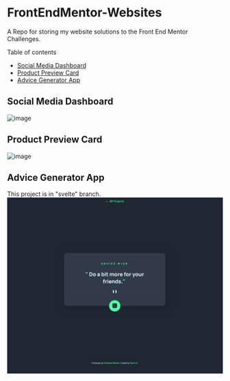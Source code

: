 ﻿# FrontEndMentor-Websites

A Repo for storing my website solutions to the Front End Mentor Challenges.

Table of contents
 - [Social Media Dashboard](#social-media-dashboard)
 - [Product Preview Card](#product-preview-card)
 - [Advice Generator App](#advice-generator-app)

## Social Media Dashboard
![image](https://user-images.githubusercontent.com/104685376/234985821-8a3d1eac-b62f-4bc1-a022-0db2b3d7278f.png)


## Product Preview Card
![image](https://user-images.githubusercontent.com/104685376/235378513-31079ca8-fc88-4bc2-841e-2fea7279dbac.png)


## Advice Generator App
This project is in "svelte" branch.
![image](/Advice-Generator/screenshot.png)
